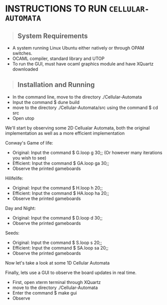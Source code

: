 # INSTRUCTIONS TO RUN `CELLULAR-AUTOMATA`

>## System Requirements
- A system running Linux Ubuntu either natively or through OPAM switches.
- OCAML compiler, standard library and UTOP
- To run the GUI, must have ocaml graphics module and have XQuartz downloaded

>## Installation and Running
- In the command line, move to the directory ./Cellular-Automata
- Input the command $ dune build
- move to the directory ./Cellular-Automata/src using the command $ cd src
- Open utop

We'll start by observing some 2D Cellualar Automata, both the original 
implementation as well as a more efficient implementation

Conway's Game of life:
- Original: Input the command $ G.loop g 30;; 
(Or however many iterations you wish to see)
- Efficient: Input the command $ GA.loop ga 30;;
- Observe the printed gameboards

Hilifelife:
- Original: Input the command $ H.loop h 20;;
- Efficient: Input the command $ HA.loop ha 20;;
- Observe the printed gameboards

Day and Night:
- Original: Input the command $ D.loop d 30;;
- Observe the printed gameboards

Seeds:
- Original: Input the command $ S.loop s 20;;
- Efficient: Input the command $ SA.loop sa 20;;
- Observe the printed gameboards


Now let's take a look at some 1D Cellular Automata




Finally, lets use a GUI to observe the board updates in real time.
- First, open xterm terminal through XQuartz
- move to the directory ./Cellular-Automata
- Enter the command $ make gui
- Observe